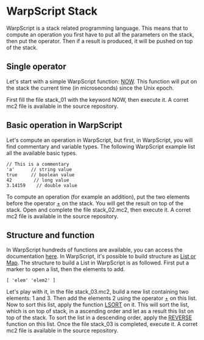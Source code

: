 # WarpScript Stack

WarpScript is a stack related programming language. This means that to compute an operation you first have to put all the parameters on the stack, then put the operator. Then if a result is produced, it will be pushed on top of the stack.

## Single operator

Let's start with a simple WarpScript function: [NOW](http://www.warp10.io/reference/functions/function_NOW/). This function will put on the stack the current time (in microseconds) since the Unix epoch.

First fill the file stack_01 with the keyword NOW, then execute it. A corret mc2 file is available in the source repository.

## Basic operation in WarpScript

Let's compute an operation in WarpScript, but first, in WarpScript, you will find commentary and variable types. 
The following WarpScript example list all the available basic types.

```
// This is a commentary
'a'      // string value
true     // boolean value
42        // long value
3.14159    // double value
```

To compute an operation (for example an addition), put the two elements before the operator [+](http://www.warp10.io/reference/functions/function_ADD/) on the stack.
You will get the result on top of the stack. Open and complete the file stack_02.mc2, then execute it. A corret mc2 file is available in the source repository.

## Structure and function

In WarpScript hundreds of functions are available, you can access the documentation [here](http://www.warp10.io/reference/reference/).
In WarpScript, it's possible to build structure as [List or Map](http://www.warp10.io/reference/reference/#functions-lists-maps).
The structure to build a List in WarpScript is as followed. First put a marker to open a list, then the elements to add. 

```
[ 'elem' 'elem2' ]
```

Let's play with it, in the file stack_03.mc2, build a new list containing two elements: 1 and 3. Then add the elements 2 using the operator [+](http://www.warp10.io/reference/functions/function_ADD/) on this list. Now to sort this list, apply the function [LSORT](http://www.warp10.io/reference/functions/function_LSORT/) on it. This will sort the list, which is on top of stack, in a ascending order and let as a result this list on top of the stack. To sort the list in a descending order, apply the [REVERSE](http://www.warp10.io/reference/functions/function_REVERSE/) function on this list. Once the file stack_03 is completed, execute it. A corret mc2 file is available in the source repository.
